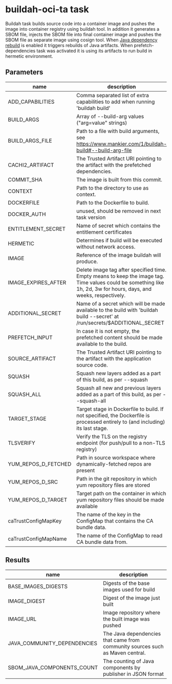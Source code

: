 # buildah-oci-ta task

Buildah task builds source code into a container image and pushes the image into container registry using buildah tool.
In addition it generates a SBOM file, injects the SBOM file into final container image and pushes the SBOM file as separate image using cosign tool.
When [Java dependency rebuild](https://redhat-appstudio.github.io/docs.stonesoup.io/Documentation/main/cli/proc_enabled_java_dependencies.html) is enabled it triggers rebuilds of Java artifacts.
When prefetch-dependencies task was activated it is using its artifacts to run build in hermetic environment.

## Parameters
|name|description|default value|required|
|---|---|---|---|
|ADD_CAPABILITIES|Comma separated list of extra capabilities to add when running 'buildah build'|""|false|
|BUILD_ARGS|Array of --build-arg values ("arg=value" strings)|[]|false|
|BUILD_ARGS_FILE|Path to a file with build arguments, see https://www.mankier.com/1/buildah-build#--build-arg-file|""|false|
|CACHI2_ARTIFACT|The Trusted Artifact URI pointing to the artifact with the prefetched dependencies.|""|false|
|COMMIT_SHA|The image is built from this commit.|""|false|
|CONTEXT|Path to the directory to use as context.|.|false|
|DOCKERFILE|Path to the Dockerfile to build.|./Dockerfile|false|
|DOCKER_AUTH|unused, should be removed in next task version|""|false|
|ENTITLEMENT_SECRET|Name of secret which contains the entitlement certificates|etc-pki-entitlement|false|
|HERMETIC|Determines if build will be executed without network access.|false|false|
|IMAGE|Reference of the image buildah will produce.||true|
|IMAGE_EXPIRES_AFTER|Delete image tag after specified time. Empty means to keep the image tag. Time values could be something like 1h, 2d, 3w for hours, days, and weeks, respectively.|""|false|
|ADDITIONAL_SECRET|Name of a secret which will be made available to the build with 'buildah build --secret' at /run/secrets/$ADDITIONAL_SECRET|does-not-exist|false|
|PREFETCH_INPUT|In case it is not empty, the prefetched content should be made available to the build.|""|false|
|SOURCE_ARTIFACT|The Trusted Artifact URI pointing to the artifact with the application source code.||true|
|SQUASH|Squash new layers added as a part of this build, as per --squash|false|false|
|SQUASH_ALL|Squash all new and previous layers added as a part of this build, as per --squash-all|false|false|
|TARGET_STAGE|Target stage in Dockerfile to build. If not specified, the Dockerfile is processed entirely to (and including) its last stage.|""|false|
|TLSVERIFY|Verify the TLS on the registry endpoint (for push/pull to a non-TLS registry)|true|false|
|YUM_REPOS_D_FETCHED|Path in source workspace where dynamically-fetched repos are present|fetched.repos.d|false|
|YUM_REPOS_D_SRC|Path in the git repository in which yum repository files are stored|repos.d|false|
|YUM_REPOS_D_TARGET|Target path on the container in which yum repository files should be made available|/etc/yum.repos.d|false|
|caTrustConfigMapKey|The name of the key in the ConfigMap that contains the CA bundle data.|ca-bundle.crt|false|
|caTrustConfigMapName|The name of the ConfigMap to read CA bundle data from.|trusted-ca|false|

## Results
|name|description|
|---|---|
|BASE_IMAGES_DIGESTS|Digests of the base images used for build|
|IMAGE_DIGEST|Digest of the image just built|
|IMAGE_URL|Image repository where the built image was pushed|
|JAVA_COMMUNITY_DEPENDENCIES|The Java dependencies that came from community sources such as Maven central.|
|SBOM_JAVA_COMPONENTS_COUNT|The counting of Java components by publisher in JSON format|

